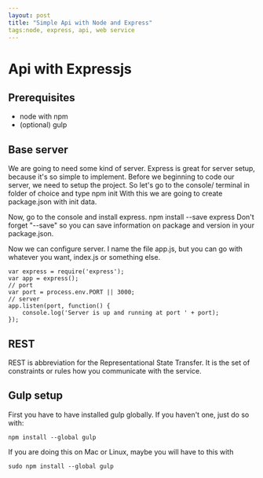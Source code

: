 ```yaml
---
layout: post
title: "Simple Api with Node and Express"
tags:node, express, api, web service
---
```


# Api with Expressjs

## Prerequisites

- node with npm
- (optional) gulp

## Base server

We are going to need some kind of server. Express is great for server setup, because it's so simple to implement.
Before we beginning to code our server, we need to setup the project. So let's go to the console/ terminal in folder of choice and type
    npm init 
With this we are going to create package.json with init data. 

Now, go to the console and install express.
    npm install --save express 
Don't forget "--save" so you can save information on package and version in your package.json.

Now we can configure server. I name the file app.js, but you can go with whatever you want, index.js or something else.

    var express = require('express');
    var app = express();
    // port
    var port = process.env.PORT || 3000;
    // server
    app.listen(port, function() {
        console.log('Server is up and running at port ' + port);
    });

## REST

REST is abbreviation for the Representational State Transfer. It is the set of constraints or rules how you communicate with the service. 

## Gulp setup

First you have to have installed gulp globally. If you haven't one, just do so with:

    npm install --global gulp

If you are doing this on Mac or Linux, maybe you will have to this with 

    sudo npm install --global gulp


